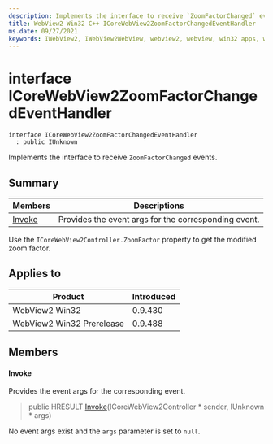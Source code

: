 ```yaml
---
description: Implements the interface to receive `ZoomFactorChanged` events.
title: WebView2 Win32 C++ ICoreWebView2ZoomFactorChangedEventHandler
ms.date: 09/27/2021
keywords: IWebView2, IWebView2WebView, webview2, webview, win32 apps, win32, edge, ICoreWebView2, ICoreWebView2Controller, browser control, edge html, ICoreWebView2ZoomFactorChangedEventHandler
---
```


# interface ICoreWebView2ZoomFactorChangedEventHandler

```
interface ICoreWebView2ZoomFactorChangedEventHandler
  : public IUnknown
```

Implements the interface to receive `ZoomFactorChanged` events.

## Summary

 Members                        | Descriptions
--------------------------------|---------------------------------------------
[Invoke](#invoke) | Provides the event args for the corresponding event.

Use the `ICoreWebView2Controller.ZoomFactor` property to get the modified zoom factor.

## Applies to

Product                         | Introduced
--------------------------------|---------------------------------------------
WebView2 Win32            |    0.9.430
WebView2 Win32 Prerelease |    0.9.488

## Members

#### Invoke

Provides the event args for the corresponding event.

> public HRESULT [Invoke](#invoke)(ICoreWebView2Controller * sender, IUnknown * args)

No event args exist and the `args` parameter is set to `null`.

